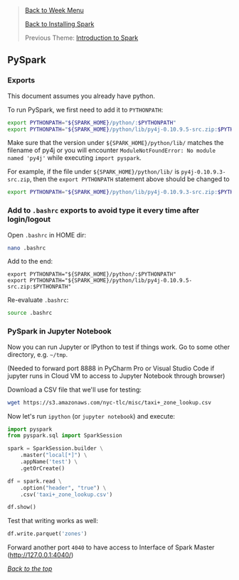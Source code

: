 >[Back to Week Menu](../README.md)
>
>[Back to Installing Spark](../spark_install.md)
>
>Previous Theme: [Introduction to Spark](../intro_spark.md)

## PySpark

### Exports

This document assumes you already have python.

To run PySpark, we first need to add it to `PYTHONPATH`:

```bash
export PYTHONPATH="${SPARK_HOME}/python/:$PYTHONPATH"
export PYTHONPATH="${SPARK_HOME}/python/lib/py4j-0.10.9.5-src.zip:$PYTHONPATH"
```

Make sure that the version under `${SPARK_HOME}/python/lib/` matches the filename of py4j or you will
encounter `ModuleNotFoundError: No module named 'py4j'` while executing `import pyspark`.

For example, if the file under `${SPARK_HOME}/python/lib/` is `py4j-0.10.9.3-src.zip`, then the
`export PYTHONPATH` statement above should be changed to

```bash
export PYTHONPATH="${SPARK_HOME}/python/lib/py4j-0.10.9.3-src.zip:$PYTHONPATH"
```

### Add to `.bashrc` exports to avoid type it every time after login/logout

Open `.bashrc` in HOME dir:

```bash
nano .bashrc
```

Add to the end:
```
export PYTHONPATH="${SPARK_HOME}/python/:$PYTHONPATH"
export PYTHONPATH="${SPARK_HOME}/python/lib/py4j-0.10.9.5-src.zip:$PYTHONPATH"
```

Re-evaluate `.bashrc`:
```bash
source .bashrc
```

### PySpark in Jupyter Notebook 

Now you can run Jupyter or IPython to test if things work. Go to some other directory, e.g. `~/tmp`.

(Needed to forward port 8888 in PyCharm Pro or Visual Studio Code if jupyter runs in Cloud VM to access to Jupyter Notebook through browser)

Download a CSV file that we'll use for testing:

```bash
wget https://s3.amazonaws.com/nyc-tlc/misc/taxi+_zone_lookup.csv
```

Now let's run `ipython` (or `jupyter notebook`) and execute:

```python
import pyspark
from pyspark.sql import SparkSession

spark = SparkSession.builder \
    .master("local[*]") \
    .appName('test') \
    .getOrCreate()

df = spark.read \
    .option("header", "true") \
    .csv('taxi+_zone_lookup.csv')

df.show()
```

Test that writing works as well:

```python
df.write.parquet('zones')
```

Forward another port `4040` to have access to Interface of Spark Master (http://127.0.0.1:4040/)

_[Back to the top](#pyspark)_